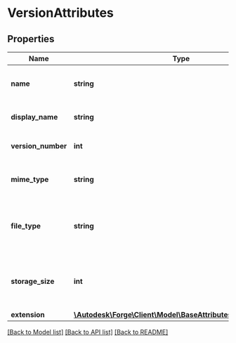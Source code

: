 # VersionAttributes

## Properties
Name | Type | Description | Notes
------------ | ------------- | ------------- | -------------
**name** | **string** | filename used when synced to local disk | 
**display_name** | **string** | displayable name of the version | 
**version_number** | **int** | version number of this version | 
**mime_type** | **string** | mimetype of the version&#x60;s content | [optional] 
**file_type** | **string** | file type, only present if this version represents a file | [optional] 
**storage_size** | **int** | file size in bytes, only present if this version represents a file | [optional] 
**extension** | [**\Autodesk\Forge\Client\Model\BaseAttributesExtensionObject**](BaseAttributesExtensionObject.md) |  | 

[[Back to Model list]](../README.md#documentation-for-models) [[Back to API list]](../README.md#documentation-for-api-endpoints) [[Back to README]](../README.md)


